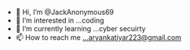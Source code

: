 - 👋 Hi, I’m @JackAnonymous69
- 👀 I’m interested in ...coding
- 🌱 I’m currently learning ...cyber secuirty
- 📫 How to reach me ...aryankatiyar223@gmail.com

<!---
JackAnonymous69/JackAnonymous69 is a ✨ special ✨ repository because its `README.md` (this file) appears on your GitHub profile.
You can click the Preview link to take a look at your changes.
--->
